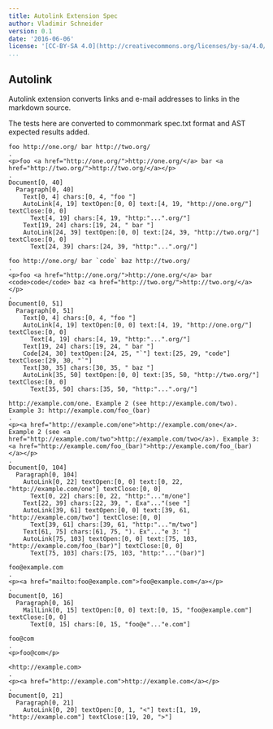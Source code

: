 ```yaml
---
title: Autolink Extension Spec
author: Vladimir Schneider
version: 0.1
date: '2016-06-06'
license: '[CC-BY-SA 4.0](http://creativecommons.org/licenses/by-sa/4.0/)'
...
```


## Autolink 

Autolink extension converts links and e-mail addresses to links in the markdown source.

The tests here are converted to commonmark spec.txt format and AST expected results added.

```````````````````````````````` example Autolink: 1
foo http://one.org/ bar http://two.org/
.
<p>foo <a href="http://one.org/">http://one.org/</a> bar <a href="http://two.org/">http://two.org/</a></p>
.
Document[0, 40]
  Paragraph[0, 40]
    Text[0, 4] chars:[0, 4, "foo "]
    AutoLink[4, 19] textOpen:[0, 0] text:[4, 19, "http://one.org/"] textClose:[0, 0]
      Text[4, 19] chars:[4, 19, "http:"...".org/"]
    Text[19, 24] chars:[19, 24, " bar "]
    AutoLink[24, 39] textOpen:[0, 0] text:[24, 39, "http://two.org/"] textClose:[0, 0]
      Text[24, 39] chars:[24, 39, "http:"...".org/"]
````````````````````````````````


```````````````````````````````` example Autolink: 2
foo http://one.org/ bar `code` baz http://two.org/
.
<p>foo <a href="http://one.org/">http://one.org/</a> bar <code>code</code> baz <a href="http://two.org/">http://two.org/</a></p>
.
Document[0, 51]
  Paragraph[0, 51]
    Text[0, 4] chars:[0, 4, "foo "]
    AutoLink[4, 19] textOpen:[0, 0] text:[4, 19, "http://one.org/"] textClose:[0, 0]
      Text[4, 19] chars:[4, 19, "http:"...".org/"]
    Text[19, 24] chars:[19, 24, " bar "]
    Code[24, 30] textOpen:[24, 25, "`"] text:[25, 29, "code"] textClose:[29, 30, "`"]
    Text[30, 35] chars:[30, 35, " baz "]
    AutoLink[35, 50] textOpen:[0, 0] text:[35, 50, "http://two.org/"] textClose:[0, 0]
      Text[35, 50] chars:[35, 50, "http:"...".org/"]
````````````````````````````````


```````````````````````````````` example Autolink: 3
http://example.com/one. Example 2 (see http://example.com/two). Example 3: http://example.com/foo_(bar)
.
<p><a href="http://example.com/one">http://example.com/one</a>. Example 2 (see <a href="http://example.com/two">http://example.com/two</a>). Example 3: <a href="http://example.com/foo_(bar)">http://example.com/foo_(bar)</a></p>
.
Document[0, 104]
  Paragraph[0, 104]
    AutoLink[0, 22] textOpen:[0, 0] text:[0, 22, "http://example.com/one"] textClose:[0, 0]
      Text[0, 22] chars:[0, 22, "http:"..."m/one"]
    Text[22, 39] chars:[22, 39, ". Exa"..."(see "]
    AutoLink[39, 61] textOpen:[0, 0] text:[39, 61, "http://example.com/two"] textClose:[0, 0]
      Text[39, 61] chars:[39, 61, "http:"..."m/two"]
    Text[61, 75] chars:[61, 75, "). Ex"..."e 3: "]
    AutoLink[75, 103] textOpen:[0, 0] text:[75, 103, "http://example.com/foo_(bar)"] textClose:[0, 0]
      Text[75, 103] chars:[75, 103, "http:"..."(bar)"]
````````````````````````````````


```````````````````````````````` example Autolink: 4
foo@example.com
.
<p><a href="mailto:foo@example.com">foo@example.com</a></p>
.
Document[0, 16]
  Paragraph[0, 16]
    MailLink[0, 15] textOpen:[0, 0] text:[0, 15, "foo@example.com"] textClose:[0, 0]
      Text[0, 15] chars:[0, 15, "foo@e"..."e.com"]
````````````````````````````````


```````````````````````````````` example Autolink: 5
foo@com
.
<p>foo@com</p>
````````````````````````````````


```````````````````````````````` example Autolink: 6
<http://example.com>
.
<p><a href="http://example.com">http://example.com</a></p>
.
Document[0, 21]
  Paragraph[0, 21]
    AutoLink[0, 20] textOpen:[0, 1, "<"] text:[1, 19, "http://example.com"] textClose:[19, 20, ">"]
````````````````````````````````


